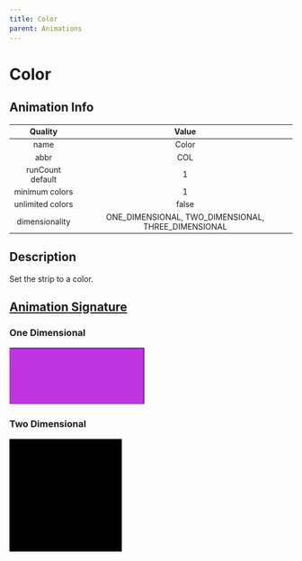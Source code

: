 ```yaml
---
title: Color
parent: Animations
---
```


<!-- THIS FILE IS AUTOMATICALLY GENERATED -->
<!-- MAKE CHANGES TO THE AnimationInfo INSTANCE ASSOCIATED WITH THIS ANIMATION -->

# Color

## Animation Info

|Quality|Value|
|:-:|:-:|
|name|Color|
|abbr|COL|
|runCount default|1|
|minimum colors|1|
|unlimited colors|false|
|dimensionality|ONE_DIMENSIONAL, TWO_DIMENSIONAL, THREE_DIMENSIONAL|

## Description
Set the strip to a color.

## [Animation Signature](Animation-Signatures)
### One Dimensional

![Color Signature](/signatures/color.png)

### Two Dimensional

![Color 2D Signature](/signatures/color.gif)

